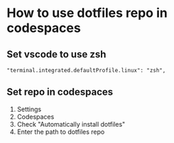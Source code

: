 # How to use dotfiles repo in codespaces
## Set vscode to use zsh
`"terminal.integrated.defaultProfile.linux": "zsh",`

## Set repo in codespaces
1. Settings
2. Codespaces
3. Check "Automatically install dotfiles"
4. Enter the path to dotfiles repo
